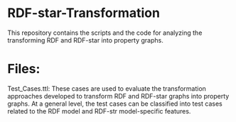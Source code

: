 # RDF-star-Transformation

This repository contains the scripts and the code for analyzing the transforming RDF and RDF-star into property graphs.

# Files: 
Test_Cases.ttl: These cases are used to evaluate the transformation approaches developed to transform RDF and RDF-star graphs into  property graphs. At a general level, the test cases can be classified into test cases related to the RDF model and RDF-str model-specific features. 

